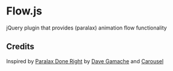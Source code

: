 Flow.js
=======
jQuery plugin that provides (paralax) animation flow functionality

## Credits
Inspired by [Paralax Done Right](https://medium.com/@dhg/parallax-done-right-82ced812e61c) by [Dave Gamache](davegamache.com) and [Carousel](https://www.carousel.com/)
